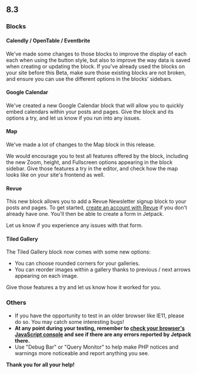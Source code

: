 ## 8.3

### Blocks

#### Calendly / OpenTable / Eventbrite

We've made some changes to those blocks to improve the display of each each when using the button style, but also to improve the way data is saved when creating or updating the block. If you've already used the blocks on your site before this Beta, make sure those existing blocks are not broken, and ensure you can use the different options in the blocks' sidebars.

#### Google Calendar

We've created a new Google Calendar block that will allow you to quickly embed calendars within your posts and pages. Give the block and its options a try, and let us know if you run into any issues.

#### Map

We've made a lot of changes to the Map block in this release.

We would encourage you to test all features offered by the block, including the new Zoom, height, and Fullscreen options appearing in the block sidebar. Give those features a try in the editor, and check how the map looks like on your site's frontend as well.

#### Revue

This new block allows you to add a Revue Newsletter signup block to your posts and pages. To get started, [create an account with Revue](https://www.getrevue.co/) if you don't already have one. You'll then be able to create a form in Jetpack.

Let us know if you experience any issues with that form.

#### Tiled Gallery

The Tiled Gallery block now comes with some new options:

- You can choose rounded corners for your galleries.
- You can reorder images within a gallery thanks to previous / next arrows appearing on each image.

Give those features a try and let us know how it worked for you.

### Others

- If you have the opportunity to test in an older browser like IE11, please do so. You may catch some interesting bugs!
- **At any point during your testing, remember to [check your browser's JavaScript console](https://codex.wordpress.org/Using_Your_Browser_to_Diagnose_JavaScript_Errors#Step_3:_Diagnosis) and see if there are any errors reported by Jetpack there.**
- Use "Debug Bar" or "Query Monitor" to help make PHP notices and warnings more noticeable and report anything you see.

**Thank you for all your help!**
